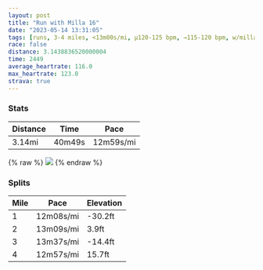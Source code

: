 ```yaml
---
layout: post
title: "Run with Milla 16"
date: "2023-05-14 13:31:05"
tags: [runs, 3-4 miles, <13m00s/mi, μ120-125 bpm, →115-120 bpm, w/milla]
race: false
distance: 3.1438836520000004
time: 2449
average_heartrate: 116.0
max_heartrate: 123.0
strava: true
---
```


### Stats

| Distance | Time | Pace |
|----------|------|------|
|3.14mi|40m49s|12m59s/mi|

{% raw %}
<img src='https://maps.googleapis.com/maps/api/staticmap?maptype=roadmap&path=enc:g~vwFhotbMU^KFWDc@`@a@f@MH[`@y@~A]rAMXOREZSd@]pABb@PJQMI?GD[bADZXTvChB\NZTbAh@p@d@FJTHZXXJxAfAb@Tx@TRl@NTJDVJv@HjAZXJ~@T`A\f@LvAd@hAXj@TH?ZJCZY~@W`AUf@IZ_@fA?RDDT?TSr@cCF_@JYLOZeADGJCXNh@JBDFv@RPbBb@^NP@ZLBD@^E~AD|AVVTGF[A{@DoAAa@Jm@FuA@i@Fi@?e@i@C?EQEYA@DGEYC[RMXOJU@q@]OOiAU]@UHIzAQVYtAo@`BU`@YJI?EIDUt@}Bx@aDNYLI@D[`AMXy@jCo@hBBLBB@?@EEI?GNy@Rs@fAuCFc@sAUcBi@uBi@a@Q_ASqAe@q@O]O]IUOQ_@QQ[Q[IUQs@_@k@c@UKc@[g@YqBuAuAq@sDeCi@YUU{@m@S]m@a@SYk@Dk@GSVYdAIHW|@Kj@q@lBENKJQl@Wh@CPPHJ?VLD{@ZqB?MF[La@NQFEVe@La@V{B@YBCFDh@BZJ`@ZhAh@h@d@?HP\\Tb@N^TvBvAz@r@?C[I}AgAe@Wg@_@qAu@OOu@g@C@B@R@rAbARJ&key=AIzaSyC1MId7bFpkLXNAaYhBSTb8jLyiSqzbDtM&size=800x800&markers=color:yellow|label:S|40.75508,-74.00197&markers=color:green|label:F|40.757180000000005,-74.00520000000012'>
{% endraw %}

### Splits

| Mile | Pace | Elevation |
|------|------|-----------|
|1|12m08s/mi|-30.2ft|
|2|13m09s/mi|3.9ft|
|3|13m37s/mi|-14.4ft|
|4|12m57s/mi|15.7ft|

